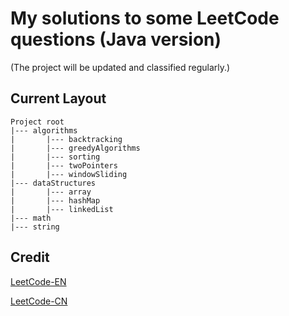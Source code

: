 ﻿# My solutions to some LeetCode questions (Java version) 
 (The project will be updated and classified regularly.)

## Current Layout
```
Project root
|--- algorithms
|       |--- backtracking
|       |--- greedyAlgorithms
|       |--- sorting
|       |--- twoPointers
|       |--- windowSliding
|--- dataStructures
|       |--- array
|       |--- hashMap
|       |--- linkedList
|--- math
|--- string
```

## Credit
[LeetCode-EN](https://leetcode.com/problemset/all/)

[LeetCode-CN](https://leetcode.cn/problemset/all/)